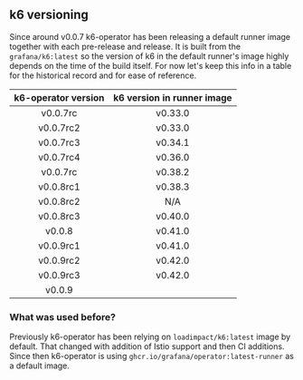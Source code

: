 ## k6 versioning

Since around v0.0.7 k6-operator has been releasing a default runner image together with each pre-release and release. It is built from the `grafana/k6:latest` so the version of k6 in the default runner's image highly depends on the time of the build itself. For now let's keep this info in a table for the historical record and for ease of reference.


| k6-operator version | k6 version in runner image |
|:---------:|:-------:|
| v0.0.7rc  | v0.33.0 |
| v0.0.7rc2 | v0.33.0 |
| v0.0.7rc3 | v0.34.1 |
| v0.0.7rc4 | v0.36.0 |
| v0.0.7rc  | v0.38.2 |
| v0.0.8rc1 | v0.38.3 |
| v0.0.8rc2 |   N/A   |
| v0.0.8rc3 | v0.40.0 |
| v0.0.8    | v0.41.0 |
| v0.0.9rc1 | v0.41.0 |
| v0.0.9rc2 | v0.42.0 |
| v0.0.9rc3 | v0.42.0 |
| v0.0.9    |  |

### What was used before?

Previously k6-operator has been relying on `loadimpact/k6:latest` image by default. That changed with addition of Istio support and then CI additions. Since then k6-operator is using `ghcr.io/grafana/operator:latest-runner` as a default image.